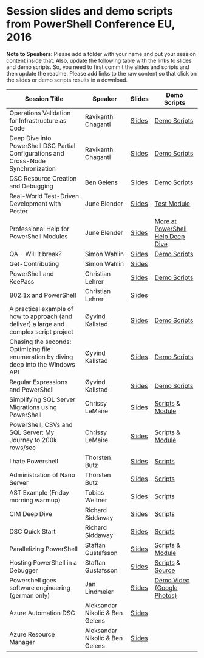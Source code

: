 # Session slides and demo scripts from PowerShell Conference EU, 2016

**Note to Speakers**: Please add a folder with your name and put your session content inside that. Also, update the following table with the links to slides and demo scripts. So, you need to first commit the slides and scripts and then update the readme. Please add links to the raw content so that click on the slides or demo scripts results in a download.

| Session Title  | Speaker | Slides | Demo Scripts |
| ------------- | ------------- | ------------- | ------------- |
| Operations Validation for Infrastructure as Code  | Ravikanth Chaganti  | [Slides](https://github.com/psconfeu/2016/raw/master/Ravikanth%20Chaganti/OVF/psconfeu-2016_operations-validation-framework_Ravikanth-Chaganti.pptx)| [Demo Scripts](https://github.com/psconfeu/2016/raw/master/Ravikanth%20Chaganti/OVF/Demos.zip) |
| Deep Dive into PowerShell DSC Partial Configurations and Cross-Node Synchronization  | Ravikanth Chaganti  | [Slides](https://github.com/psconfeu/2016/raw/master/Ravikanth%20Chaganti/PCandCNS/psconfeu-2016_partial-config_cross-machice-sync_Ravikanth-Chaganti.pptx) | [Demo Scripts](https://github.com/psconfeu/2016/raw/master/Ravikanth%20Chaganti/PCandCNS/Demos.zip) |
| DSC Resource Creation and Debugging  | Ben Gelens  | [Slides](https://github.com/psconfeu/2016/raw/master/Ben%20Gelens/DSCResCreateDebug/DSC_Resource_Creation_and_Debugging.pptx) | [Demo Scripts](https://github.com/psconfeu/2016/raw/master/Ben%20Gelens/DSCResCreateDebug/Demos.zip) |
| Real-World Test-Driven Development with Pester | June Blender | [Slides](https://github.com/psconfeu/2016/blob/master/June%20Blender/RealWorldPesterTDD/PesterTDD-PSConfEU.pptx) | [Test Module](https://github.com/psconfeu/2016/blob/master/June%20Blender/RealWorldPesterTDD/ManageProfiles.zip) |
| Professional Help for PowerShell Modules | June Blender | [Slides](https://github.com/psconfeu/2016/blob/master/June%20Blender/WritingHelpForPowerShellModules/ProfessionalHelpModules.pptx) | [More at PowerShell Help Deep Dive](https://github.com/juneb/PowerShellHelpDeepDive)|
| QA - Will it break? | Simon Wahlin | [Slides](https://github.com/psconfeu/2016/raw/master/Simon%20Wahlin/QA-Will%20It%20Break/QA-Will%20it%20beak.pptx) | [Demo Scripts](https://github.com/psconfeu/2016/raw/master/Simon%20Wahlin/QA-Will%20It%20Break/QA-WillItBreak.zip) |
| Get-Contributing | Simon Wahlin | [Slides](https://github.com/psconfeu/2016/raw/master/Simon%20Wahlin/Get-Contributing/Get-Contributing.pptx) |  |
| PowerShell and KeePass | Christian Lehrer | [Slides](https://github.com/psconfeu/2016/blob/master/Christian%20Lehrer/PowerShell%2BKeePass/Slides-KeePass%2BPowerShell.zip) | [Demo Scripts](https://github.com/psconfeu/2016/blob/master/Christian%20Lehrer/PowerShell%2BKeePass/Scripts-KeePass%2BPowerShell.zip)  |
| 802.1x and PowerShell | Christian Lehrer | [Slides](https://github.com/psconfeu/2016/blob/master/Christian%20Lehrer/802.1X/SystemCenterPowerShellandNAC.pptx)|  |
| A practical example of how to approach (and deliver) a large and complex script project | Øyvind Kallstad | [Slides](https://github.com/psconfeu/2016/blob/master/%C3%98yvind%20Kallstad/ScriptProject/ok_PracticalScriptProject.pptx) | [Demo Scripts](https://github.com/psconfeu/2016/blob/master/%C3%98yvind%20Kallstad/ScriptProject/Move-HomeArea.ps1)
| Chasing the seconds: Optimizing file enumeration by diving deep into the Windows API | Øyvind Kallstad | [Slides](https://github.com/psconfeu/2016/blob/master/%C3%98yvind%20Kallstad/ChasingTheSeconds/ok_ChasingTheSeconds.pptx) | [Demo Scripts](https://github.com/psconfeu/2016/blob/master/%C3%98yvind%20Kallstad/ChasingTheSeconds/ChasingTheSeconds_Demo.zip)
| Regular Expressions and PowerShell | Øyvind Kallstad | [Slides](https://github.com/psconfeu/2016/blob/master/%C3%98yvind%20Kallstad/RegEx/ok_Regex.pptx) | [Demo Scripts](https://github.com/psconfeu/2016/blob/master/%C3%98yvind%20Kallstad/RegEx/RegEx_Demo.zip)
| Simplifying SQL Server Migrations using PowerShell | Chrissy LeMaire | [Slides](https://github.com/psconfeu/2016/raw/master/Chrissy%20LeMaire/SimplifyingSqlMigrations/psconfeu_lemaire_simplifying_redistrib.pptx) | [Scripts](https://github.com/psconfeu/2016/raw/master/Chrissy%20LeMaire/SimplifyingSqlMigrations/code.zip) &amp; [Module](https://github.com/ctrlbold/dbatools)
| PowerShell, CSVs and SQL Server: My Journey to 200k rows/sec | Chrissy LeMaire | [Slides](https://github.com/psconfeu/2016/raw/master/Chrissy%20LeMaire/JourneyTo200k/psconfeu_lemaire_journey_redistrib.pptx) | [Scripts](https://github.com/psconfeu/2016/raw/master/Chrissy%20LeMaire/JourneyTo200k/code.zip) &amp; [Module](https://github.com/ctrlbold/SqlImportSpeedTest)
| I hate Powershell | Thorsten Butz | [Slides](https://github.com/psconfeu/2016/raw/master/Thorsten%20Butz/iHatePowershell/psconfEU_iHatePoSh_thorstenbutz.pptx) | [Scripts](https://github.com/psconfeu/2016/raw/master/Thorsten%20Butz/iHatePowershell/Demo)
| Administration of Nano Server | Thorsten Butz | [Slides](https://github.com/psconfeu/2016/raw/master/Thorsten%20Butz/Administration%20of%20Nano%20Server/psconfEU_nano_thorstenbutz.pptx) | [Scripts](https://github.com/psconfeu/2016/raw/master/Thorsten%20Butz/Administration%20of%20Nano%20Server/Demo/Demo.zip)
| AST Example (Friday morning warmup)| Tobias Weltner | [Slides]() | [Scripts](https://github.com/psconfeu/2016/raw/master/Tobias%20Weltner/FridayWarmup)
| CIM Deep Dive | Richard Siddaway | [Slides](https://github.com/psconfeu/2016/raw/master/Richard%20Siddaway/CIMDeepDive/CIMworkshopEU.pps) | [Scripts](https://github.com/psconfeu/2016/raw/master/Richard%20Siddaway/CIMDeepDive/Scripts.zip)
| DSC Quick Start | Richard Siddaway | [Slides](https://github.com/psconfeu/2016/raw/master/Richard%20Siddaway/DSCquickstart/DSCquickview.pps) | [Scripts](https://github.com/psconfeu/2016/raw/master/Richard%20Siddaway/DSCquickstart/Scripts.zip)
| Parallelizing PowerShell | Staffan Gustafsson | [Slides](https://github.com/psconfeu/2016/raw/master/Staffan%20Gustafsson/ParallelizingPowerShell/Parallelizing_PowerShell.pptx) | [Scripts](https://github.com/psconfeu/2016/raw/master/Staffan%20Gustafsson/ParallelizingPowerShell/Parallel.zip) &amp; [Module](https://github.com/powercode/PSParallel)
| Hosting PowerShell in a Debugger | Staffan Gustafsson | [Slides](https://github.com/psconfeu/2016/raw/master/Staffan%20Gustafsson/HostingPowerShellInDebugger/Hosting_PowerShell_in_a_Debugger.pptx) | [Scripts](https://github.com/psconfeu/2016/raw/master/Staffan%20Gustafsson/HostingPowerShellInDebugger/HostingPowerShellInADebugger.zip) &amp; [Source](https://github.com/powercode/PSExt)
| Powershell goes software engineering (german only) | Jan Lindmeier | [Slides](https://github.com/psconfeu/2016/blob/master/Jan-Lindmeier/PowerShell%20goes%20Software%20Engineering_masterslide.pptx) | [Demo Video (Google Photos)](https://photos.google.com/share/AF1QipPQr81vojfH0AWPzOs6YsnxIjXkablZsohhiwarVr47CXy6t1zwZxnwxFg2VCNEkg?key=Yld5UWJfN19LVE5mMk1LSjhaTE5PRFpWck9BQWJB)
| Azure Automation DSC  | Aleksandar Nikolić & Ben Gelens  | [Slides](https://github.com/psconfeu/2016/raw/master/Ben%20Gelens/AADSC/Azure_Automation_DSC_v3.1.pptx) ||
| Azure Resource Manager  | Aleksandar Nikolić & Ben Gelens  | [Slides](https://github.com/psconfeu/2016/raw/master/Ben%20Gelens/ARM/ARM_v2.pptx) ||